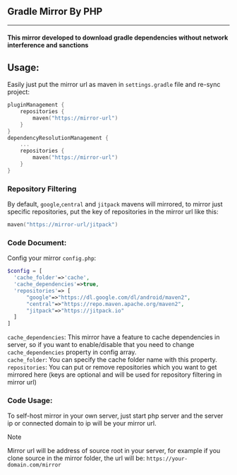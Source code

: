 ## Gradle Mirror By PHP

<hr/>

#### This mirror developed to download gradle dependencies without network interference and sanctions

## Usage:

Easily just put the mirror url as maven in `settings.gradle` file and re-sync project:

```kotlin
pluginManagement {
    repositories {
        maven("https://mirror-url")
    }
}
dependencyResolutionManagement {
    ...
    repositories {
        maven("https://mirror-url")
    }
}
```

### Repository Filtering
By default, `google`,`central` and `jitpack` mavens will mirrored, to mirror just specific repositories, put the key of repositories in the mirror url like this:
```kotlin
maven("https://mirror-url/jitpack")
```

### Code Document:
Config your mirror `config.php`:
```php
$config = [
  'cache_folder'=>'cache',
  'cache_dependencies'=>true,
  'repositories'=> [
      "google"=>"https://dl.google.com/dl/android/maven2",
      "central"=>"https://repo.maven.apache.org/maven2",
      "jitpack"=>"https://jitpack.io"
  ]
]
```
`cache_dependencies`: This mirror have a feature to cache dependencies in server, so if you want to enable/disable that you need to change `cache_dependencies` property in config array.<br/>
`cache_folder`: You can specify the cache folder name with this property.<br/>
`repositories`: You can put or remove repositories which you want to get mirrored here (keys are optional and will be used for repository filtering in mirror url)

### Code Usage:
To self-host mirror in your own server, just start php server and the server ip or connected domain to ip will be your mirror url.
> [!NOTE]
> Mirror url will be address of source root in your server, for example if you clone source in the mirror folder, the url will be: `https://your-domain.com/mirror`

